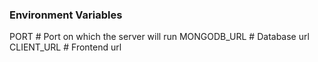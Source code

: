 ### Environment Variables

PORT                        # Port on which the server will run
MONGODB_URL                 # Database url
CLIENT_URL                  # Frontend url
